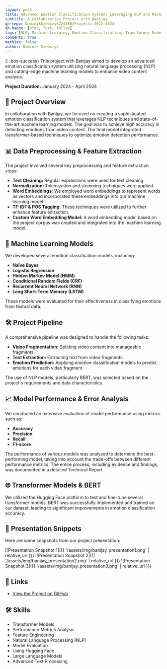 ```yaml
---
layout: post
title: Advanced Emotion Classification System; Leveraging NLP and Machine Learning for Enhanced Video Content Analysis
subtitle: A Collaborative Project with Banijay
gh-repo: DominikSzewczyk224180/Projects-2022-2023
gh-badge: [star, fork, follow]
tags: [NLP, Machine Learning, Emotion Classification, Transformer Models]
comments: true
mathjax: false
author: Dominik Szewczyk
---
```


{: .box-success}
This project with Banijay aimed to develop an advanced emotion classification system utilizing natural language processing (NLP) and cutting-edge machine learning models to enhance video content analysis.

**Project Duration:** January 2024 - April 2024

## 📝 Project Overview

In collaboration with Banijay, we focused on creating a sophisticated emotion classification system that leverages NLP techniques and state-of-the-art machine learning models. The goal was to achieve high accuracy in detecting emotions from video content. The final model integrated transformer-based techniques to optimize emotion detection performance.

## 📊 Data Preprocessing & Feature Extraction

The project involved several key preprocessing and feature extraction steps:
- **Text Cleaning:** Regular expressions were used for text cleaning.
- **Normalization:** Tokenization and stemming techniques were applied.
- **Word Embeddings:** We employed word embeddings to represent words as vectors and incorporated these embeddings into our machine learning model.
- **TF-IDF & POS Tagging:** These techniques were utilized to further enhance feature extraction.
- **Custom Word Embedding Model:** A word embedding model based on the project corpus was created and integrated into the machine learning model.

## 🧠 Machine Learning Models

We developed several emotion classification models, including:
- **Naïve Bayes**
- **Logistic Regression**
- **Hidden Markov Model (HMM)**
- **Conditional Random Fields (CRF)**
- **Recurrent Neural Network (RNN)**
- **Long Short-Term Memory (LSTM)**

These models were evaluated for their effectiveness in classifying emotions from textual data.

## 🛠️ Project Pipeline

A comprehensive pipeline was designed to handle the following tasks:
- **Video Fragmentation:** Splitting video content into manageable fragments.
- **Text Extraction:** Extracting text from video fragments.
- **Emotion Prediction:** Applying emotion classification models to predict emotions for each video fragment.

The use of NLP models, particularly BERT, was selected based on the project's requirements and data characteristics.

## 📈 Model Performance & Error Analysis

We conducted an extensive evaluation of model performance using metrics such as:
- **Accuracy**
- **Precision**
- **Recall**
- **F1-score**

The performance of various models was analyzed to determine the best-performing model, taking into account the trade-offs between different performance metrics. The entire process, including evidence and findings, was documented in a detailed Technical Report.

## 🌐 Transformer Models & BERT

We utilized the Hugging Face platform to test and fine-tune several transformer models. BERT was successfully implemented and trained on our dataset, leading to significant improvements in emotion classification accuracy.

## 📸 Presentation Snippets

Here are some snapshots from our project presentation:

![Presentation Snapshot 1]({{ '/assets/img/banijay_presentation1.png' | relative_url }})
![Presentation Snapshot 2]({{ '/assets/img/banijay_presentation2.png' | relative_url }})
![Presentation Snapshot 3]({{ '/assets/img/banijay_presentation3.png' | relative_url }})

## 🔗 Links

- [View the Project on GitHub](https://github.com/DominikSzewczyk224180/Projects-2022-2023/tree/main/Banijay_Emotion_Classification)

## 🛠 Skills

- Transformer Models
- Performance Metrics Analysis
- Feature Engineering
- Natural Language Processing (NLP)
- Model Evaluation
- Using Hugging Face
- Large Language Models
- Advanced Text Processing